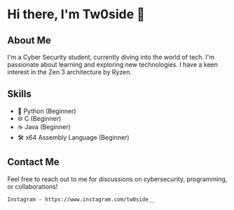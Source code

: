 # Hi there, I'm Tw0side 👋


## About Me
I'm a Cyber Security student, currently diving into the world of tech. I'm passionate about learning and exploring new technologies. I have a keen interest in the Zen 3 architecture by Ryzen.

## Skills
- 🐍 Python (Beginner)
- 🌐 C (Beginner)
- ☕ Java (Beginner)
- 🛠️ x64 Assembly Language (Beginner)

## Contact Me
Feel free to reach out to me for discussions on cybersecurity, programming, or collaborations!

    Instagram - https://www.instagram.com/tw0side__


